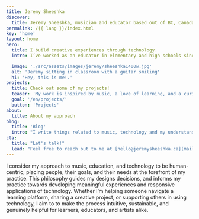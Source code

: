 ```yaml
---
title: Jeremy Sheeshka
discover:
  title: Jeremy Sheeshka, musician and educator based out of BC, Canada
permalink: /{{ lang }}/index.html
key: 'home'
layout: home
hero:
  title: I build creative experiences through technology.
  intro: I’ve worked as an educator in elementary and high schools since 2016. As a musician and lifelong learner, I bring a creative approach to technology. Whether teaching guitar or building digital tools, I focus on clarity and structure. I design user-friendly websites and interactive experiences that prioritize performance, accessibility, and simplicity for individuals, educators, artists, and organizations.

  image: './src/assets/images/jeremy/sheeshka1400w.jpg'
  alt: 'Jeremy sitting in classroom with a guitar smiling'
  hi: 'Hey, this is me!.'
projects:
  title: Check out some of my projects!
  teaser: 'My work is inspired by music, a love of learning, and a curiosity for how technology can support creative expression, education, and meaningful experiences.'
  goal: '/en/projects/'
  button: 'Projects'
about:
  title: About my approach 
blog:
  title: 'Blog'
  intro: "I write things related to music, technology and my understanding of things I have learned and want to share."
cta:
  title: "Let's talk!"
  lead: "Feel free to reach out to me at [hello@jeremysheeshka.ca](mailto:hello@jeremysheeshka.ca) whether you have a project in mind, an opportunity to share, or just want to connect. I'm always happy to chat."
---
```


I consider my approach to music, education, and technology to be human-centric; placing people, their goals, and their needs at the forefront of my practice. This philosophy guides my designs decisions, and informs my practice towards developing meaningful experiences and responsive applications of technology. Whether I’m helping someone navigate a learning platform, sharing a creative project, or supporting others in using technology, I aim to to make the process intuitive, sustainable, and genuinely helpful for learners, educators, and artists alike.